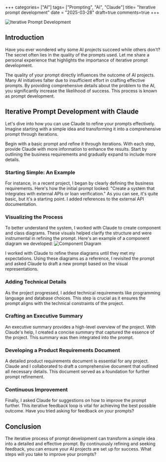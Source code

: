 +++
categories= ["AI"]
tags= ["Prompting", "AI", "Claude"]
title= "Iterative prompt development"
date = "2025-03-28"
draft=true
comments=true
+++

![Iterative Prompt Development](https://www.cps.edu/contentassets/c9c5e83a44284b1ebbcf62835166d162/iterating-01.png)

## Introduction

Have you ever wondered why some AI projects succeed while others don't? The secret often lies in the quality of the prompts used. Let me share a personal experience that highlights the importance of iterative prompt development.

The quality of your prompt directly influences the outcome of AI projects. Many AI initiatives falter due to insufficient effort in crafting effective prompts. By providing comprehensive details about the problem to the AI, you significantly increase the likelihood of success. This process is known as prompt development.

## Iterative Prompt Development with Claude

Let's dive into how you can use Claude to refine your prompts effectively. Imagine starting with a simple idea and transforming it into a comprehensive prompt through iterations.

Begin with a basic prompt and refine it through iterations. With each step, provide Claude with more information to enhance the results. Start by outlining the business requirements and gradually expand to include more details.

### Starting Simple: An Example

For instance, in a recent project, I began by clearly defining the business requirements. Here's how the initial prompt looked: "Create a system that integrates with external APIs or loan verification." As you can see, it's quite basic, but it's a starting point. I added references to the external API documentation.

### Visualizing the Process

To better understand the system, I worked with Claude to create component and class diagrams. These visuals helped clarify the structure and were instrumental in refining the prompt. Here's an example of a component diagram we developed:
![Component Diagram](https://example.com/component-diagram.png)

I worked with Claude to refine these diagrams until they met my expectations. Using these diagrams as a reference, I revisited the prompt and asked Claude to draft a new prompt based on the visual representations.

### Adding Technical Details

As the project progressed, I added technical requirements like programming language and database choices. This step is crucial as it ensures the prompt aligns with the technical constraints of the project.

### Crafting an Executive Summary

An executive summary provides a high-level overview of the project. With Claude's help, I created a concise summary that captured the essence of the project. This summary was then integrated into the prompt.

### Developing a Product Requirements Document

A detailed product requirements document is essential for any project. Claude and I collaborated to draft a comprehensive document that outlined all necessary details. This document served as a foundation for further prompt refinement.

### Continuous Improvement

Finally, I asked Claude for suggestions on how to improve the prompt further. This iterative feedback loop is vital for achieving the best possible outcome. Have you tried asking for feedback on your prompts?

## Conclusion

The iterative process of prompt development can transform a simple idea into a detailed and effective prompt. By continuously refining and seeking feedback, you can ensure your AI projects are set up for success. What steps will you take to improve your prompts?
